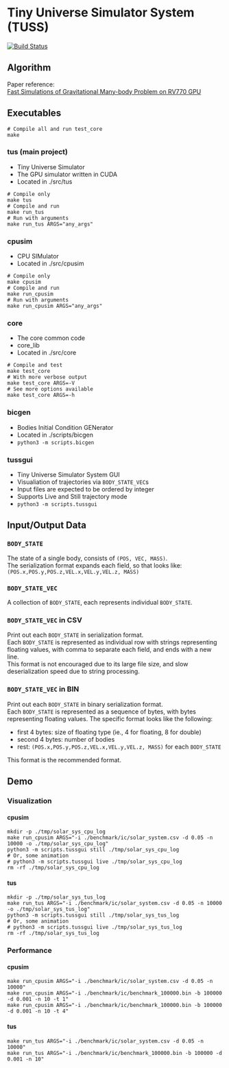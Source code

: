 # Tiny Universe Simulator System (TUSS)

[![Build Status][actions-badge]][actions-url]

[actions-badge]: https://github.com/qsnsidney/tuss/actions/workflows/makefile-src.yml/badge.svg
[actions-url]: https://github.com/qsnsidney/tuss/actions?query=workflow%3Amakefile-src


## Algorithm
Paper reference:  
[Fast Simulations of Gravitational Many-body Problem on RV770 GPU](https://arxiv.org/pdf/0904.3659.pdf)


## Executables
```
# Compile all and run test_core
make
```

### tus (main project)
- Tiny Universe Simulator
- The GPU simulator written in CUDA
- Located in ./src/tus
```
# Compile only
make tus
# Compile and run
make run_tus
# Run with arguments
make run_tus ARGS="any_args"
```

### cpusim
- CPU SIMulator
- Located in ./src/cpusim
```
# Compile only
make cpusim
# Compile and run
make run_cpusim
# Run with arguments
make run_cpusim ARGS="any_args"
```

### core
- The core common code
- core_lib
- Located in ./src/core
```
# Compile and test
make test_core
# With more verbose output
make test_core ARGS=-V
# See more options available
make test_core ARGS=-h
```

### bicgen
- Bodies Initial Condition GENerator
- Located in ./scripts/bicgen
- `python3 -m scripts.bicgen`

### tussgui
- Tiny Universe Simulator System GUI
- Visualiation of trajectories via `BODY_STATE_VEC`s
- Input files are expected to be ordered by integer
- Supports Live and Still trajectory mode
- `python3 -m scripts.tussgui`


## Input/Output Data

### `BODY_STATE`
The state of a single body, consists of `(POS, VEC, MASS)`.  
The serialization format expands each field, so that looks like:
`(POS.x,POS.y,POS.z,VEL.x,VEL.y,VEL.z, MASS)`

### `BODY_STATE_VEC`
A collection of `BODY_STATE`, each represents individual `BODY_STATE`.

### `BODY_STATE_VEC` in CSV
Print out each `BODY_STATE` in serialization format.  
Each `BODY_STATE` is represented as individual row with strings representing floating values, with comma to separate each field, and ends with a new line.  
This format is not encouraged due to its large file size, and slow deserialization speed due to string processing.

### `BODY_STATE_VEC` in BIN
Print out each `BODY_STATE` in binary serialization format.  
Each `BODY_STATE` is represented as a sequence of bytes, with bytes representing floating values.
The specific format looks like the following:
- first 4 bytes: size of floating type (ie., 4 for floating, 8 for double)
- second 4 bytes: number of bodies
- rest: `(POS.x,POS.y,POS.z,VEL.x,VEL.y,VEL.z, MASS)` for each `BODY_STATE`
  
This format is the recommended format.


## Demo

### Visualization

#### cpusim
```
mkdir -p ./tmp/solar_sys_cpu_log
make run_cpusim ARGS="-i ./benchmark/ic/solar_system.csv -d 0.05 -n 10000 -o ./tmp/solar_sys_cpu_log"
python3 -m scripts.tussgui still ./tmp/solar_sys_cpu_log
# Or, some animation
# python3 -m scripts.tussgui live ./tmp/solar_sys_cpu_log
rm -rf ./tmp/solar_sys_cpu_log
```

#### tus
```
mkdir -p ./tmp/solar_sys_tus_log
make run_tus ARGS="-i ./benchmark/ic/solar_system.csv -d 0.05 -n 10000 -o ./tmp/solar_sys_tus_log"
python3 -m scripts.tussgui still ./tmp/solar_sys_tus_log
# Or, some animation
# python3 -m scripts.tussgui live ./tmp/solar_sys_tus_log
rm -rf ./tmp/solar_sys_tus_log
```

### Performance

#### cpusim
```
make run_cpusim ARGS="-i ./benchmark/ic/solar_system.csv -d 0.05 -n 10000"
make run_cpusim ARGS="-i ./benchmark/ic/benchmark_100000.bin -b 100000 -d 0.001 -n 10 -t 1"
make run_cpusim ARGS="-i ./benchmark/ic/benchmark_100000.bin -b 100000 -d 0.001 -n 10 -t 4"
```

#### tus
```
make run_tus ARGS="-i ./benchmark/ic/solar_system.csv -d 0.05 -n 10000"
make run_tus ARGS="-i ./benchmark/ic/benchmark_100000.bin -b 100000 -d 0.001 -n 10"
```
